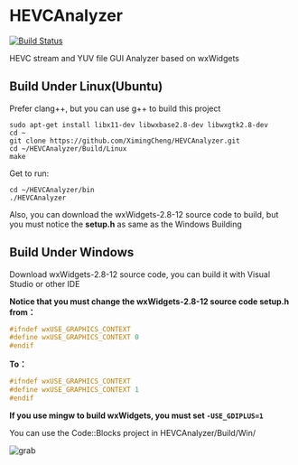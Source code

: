 HEVCAnalyzer
============
[![Build Status](https://api.travis-ci.org/XimingCheng/HEVCAnalyzer.png)](https://travis-ci.org/XimingCheng/HEVCAnalyzer)

HEVC stream and YUV file GUI Analyzer based on wxWidgets

Build Under Linux(Ubuntu)
-------------------------

Prefer clang++, but you can use g++ to build this project

    sudo apt-get install libx11-dev libwxbase2.8-dev libwxgtk2.8-dev
    cd ~
    git clone https://github.com/XimingCheng/HEVCAnalyzer.git
    cd ~/HEVCAnalyzer/Build/Linux
    make
    
Get to run:

    cd ~/HEVCAnalyzer/bin
    ./HEVCAnalyzer
    
Also, you can download the wxWidgets-2.8-12 source code to build, but you must notice the **setup.h** as same as the Windows Building

Build Under Windows
-------------------

Download wxWidgets-2.8-12 source code, you can build it with Visual Studio or other IDE

**Notice that you must change the wxWidgets-2.8-12 source code setup.h from：**

```C
#ifndef wxUSE_GRAPHICS_CONTEXT
#define wxUSE_GRAPHICS_CONTEXT 0
#endif
```

**To：**

```C
#ifndef wxUSE_GRAPHICS_CONTEXT
#define wxUSE_GRAPHICS_CONTEXT 1
#endif
```

**If you use mingw to build wxWidgets, you must set `-USE_GDIPLUS=1`**

You can use the Code::Blocks project in HEVCAnalyzer/Build/Win/

![grab](https://f.cloud.github.com/assets/2611722/635552/3088214e-d258-11e2-93d7-3407a0a7f2a1.png)

